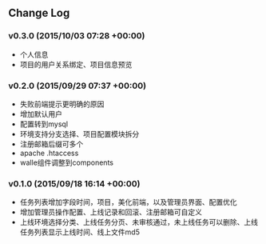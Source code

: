 ## Change Log

### v0.3.0 (2015/10/03 07:28 +00:00)
- 个人信息
- 项目的用户关系绑定、项目信息预览

### v0.2.0 (2015/09/29 07:37 +00:00)
- 失败前端提示更明确的原因
- 增加默认用户
- 配置转到mysql
- 环境支持分支选择、项目配置模块拆分
- 注册邮箱后缀可多个
- apache .htaccess
- walle组件调整到components

### v0.1.0 (2015/09/18 16:14 +00:00)
-  任务列表增加字段时间，项目，美化前端，以及管理员界面、配置优化
-  增加管理员操作配置、上线记录和回滚、注册邮箱可自定义
-  上线环境选择分类、上线任务分页、未审核通过，未上线任务可以删除、上线任务列表显示上线时间、线上文件md5